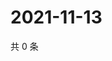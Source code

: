 # 2021-11-13

共 0 条

<!-- BEGIN WEIBO -->
<!-- 最后更新时间 Sat Nov 13 2021 04:09:10 GMT+0800 (China Standard Time) -->

<!-- END WEIBO -->
